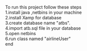 To run this project follow these steps<br>
1.install java ,netbins in your machine<br>
2.install Xamp for database <br>
3.create database name "atbs".<br>
4.import atb.sql file in your database<br>
5.open netbins <br>
6.run class named "airlineUser"<br>
end
